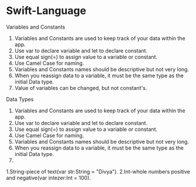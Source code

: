 # Swift-Language

Variables and Constants 

1. Variables and Constants are used to keep track of your data within the app.
2. Use var to declare variable and let to declare constant.
3. Use equal sign(=) to assign value to a variable or constant.
4. Use Camel Case for naming.
5. Variables and Constants names should be descriptive but not very long.
6. When you reassign data to a variable, it must be the same type as the initial Data type.
7. Value of variables can be changed, but not constant's.

Data Types

1. Variables and Constants are used to keep track of your data within the app.
2. Use var to declare variable and let to declare constant.
3. Use equal sign(=) to assign value to a variable or constant.
4. Use Camel Case for naming.
5. Variables and Constants names should be descriptive but not very long.
6. When you reassign data to a variable, it must be the same type as the initial Data type.
7.

1.String-piece of text(var str:String = "Divya").
2.Int-whole numbers positive and negative(var intezer:Int = 100).

